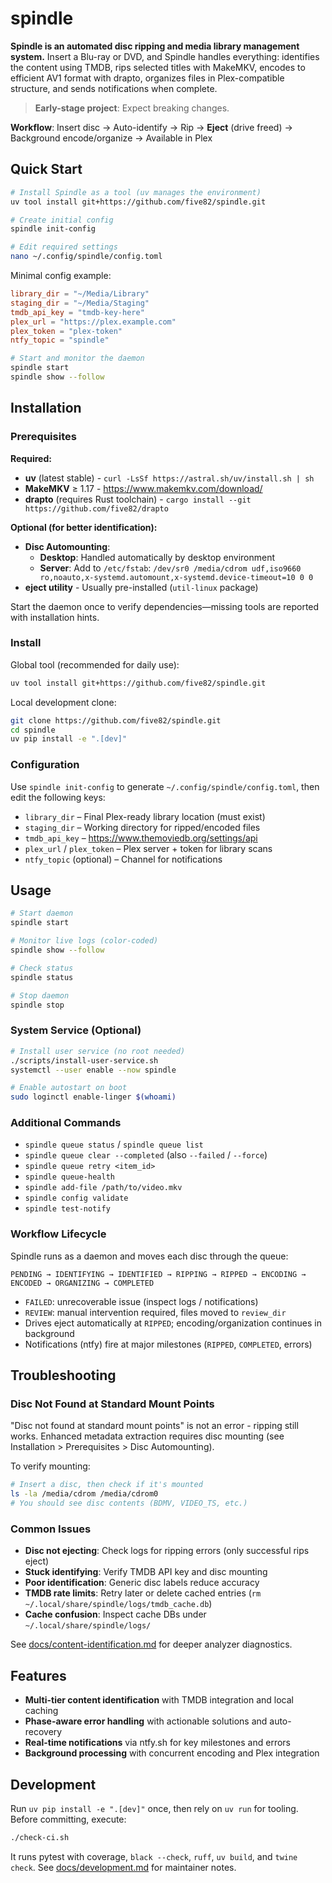 # spindle

**Spindle is an automated disc ripping and media library management system.** Insert a Blu-ray or DVD, and Spindle handles everything: identifies the content using TMDB, rips selected titles with MakeMKV, encodes to efficient AV1 format with drapto, organizes files in Plex-compatible structure, and sends notifications when complete.

> **Early-stage project**: Expect breaking changes.

**Workflow**: Insert disc → Auto-identify → Rip → **Eject** (drive freed) → Background encode/organize → Available in Plex

## Quick Start

```bash
# Install Spindle as a tool (uv manages the environment)
uv tool install git+https://github.com/five82/spindle.git

# Create initial config
spindle init-config

# Edit required settings
nano ~/.config/spindle/config.toml
```

Minimal config example:

```toml
library_dir = "~/Media/Library"
staging_dir = "~/Media/Staging"
tmdb_api_key = "tmdb-key-here"
plex_url = "https://plex.example.com"
plex_token = "plex-token"
ntfy_topic = "spindle"
```

```bash
# Start and monitor the daemon
spindle start
spindle show --follow
```


## Installation

### Prerequisites

**Required:**
- **uv** (latest stable) - `curl -LsSf https://astral.sh/uv/install.sh | sh`
- **MakeMKV** ≥ 1.17 - https://www.makemkv.com/download/
- **drapto** (requires Rust toolchain) - `cargo install --git https://github.com/five82/drapto`

**Optional (for better identification):**
- **Disc Automounting**:
  - **Desktop**: Handled automatically by desktop environment
  - **Server**: Add to `/etc/fstab`: `/dev/sr0 /media/cdrom udf,iso9660 ro,noauto,x-systemd.automount,x-systemd.device-timeout=10 0 0`
- **eject utility** - Usually pre-installed (`util-linux` package)

Start the daemon once to verify dependencies—missing tools are reported with installation hints.


### Install

Global tool (recommended for daily use):

```bash
uv tool install git+https://github.com/five82/spindle.git
```

Local development clone:

```bash
git clone https://github.com/five82/spindle.git
cd spindle
uv pip install -e ".[dev]"
```

### Configuration

Use `spindle init-config` to generate `~/.config/spindle/config.toml`, then edit the following keys:

- `library_dir` – Final Plex-ready library location (must exist)
- `staging_dir` – Working directory for ripped/encoded files
- `tmdb_api_key` – https://www.themoviedb.org/settings/api
- `plex_url` / `plex_token` – Plex server + token for library scans
- `ntfy_topic` (optional) – Channel for notifications


## Usage

```bash
# Start daemon
spindle start

# Monitor live logs (color-coded)
spindle show --follow

# Check status
spindle status

# Stop daemon
spindle stop
```

### System Service (Optional)

```bash
# Install user service (no root needed)
./scripts/install-user-service.sh
systemctl --user enable --now spindle

# Enable autostart on boot
sudo loginctl enable-linger $(whoami)
```

### Additional Commands

- `spindle queue status` / `spindle queue list`
- `spindle queue clear --completed` (also `--failed` / `--force`)
- `spindle queue retry <item_id>`
- `spindle queue-health`
- `spindle add-file /path/to/video.mkv`
- `spindle config validate`
- `spindle test-notify`


### Workflow Lifecycle

Spindle runs as a daemon and moves each disc through the queue:

```
PENDING → IDENTIFYING → IDENTIFIED → RIPPING → RIPPED → ENCODING → ENCODED → ORGANIZING → COMPLETED
```

- `FAILED`: unrecoverable issue (inspect logs / notifications)
- `REVIEW`: manual intervention required, files moved to `review_dir`
- Drives eject automatically at `RIPPED`; encoding/organization continues in background
- Notifications (ntfy) fire at major milestones (`RIPPED`, `COMPLETED`, errors)


## Troubleshooting

### Disc Not Found at Standard Mount Points

"Disc not found at standard mount points" is not an error - ripping still works. Enhanced metadata extraction requires disc mounting (see Installation > Prerequisites > Disc Automounting).

To verify mounting:
```bash
# Insert a disc, then check if it's mounted
ls -la /media/cdrom /media/cdrom0
# You should see disc contents (BDMV, VIDEO_TS, etc.)
```

### Common Issues

- **Disc not ejecting**: Check logs for ripping errors (only successful rips eject)
- **Stuck identifying**: Verify TMDB API key and disc mounting
- **Poor identification**: Generic disc labels reduce accuracy
- **TMDB rate limits**: Retry later or delete cached entries (`rm ~/.local/share/spindle/logs/tmdb_cache.db`)
- **Cache confusion**: Inspect cache DBs under `~/.local/share/spindle/logs/`

See [docs/content-identification.md](docs/content-identification.md) for deeper analyzer diagnostics.

## Features

- **Multi-tier content identification** with TMDB integration and local caching
- **Phase-aware error handling** with actionable solutions and auto-recovery
- **Real-time notifications** via ntfy.sh for key milestones and errors
- **Background processing** with concurrent encoding and Plex integration

## Development

Run `uv pip install -e ".[dev]"` once, then rely on `uv run` for tooling. Before committing, execute:

```bash
./check-ci.sh
```

It runs pytest with coverage, `black --check`, `ruff`, `uv build`, and `twine check`. See [docs/development.md](docs/development.md) for maintainer notes.
